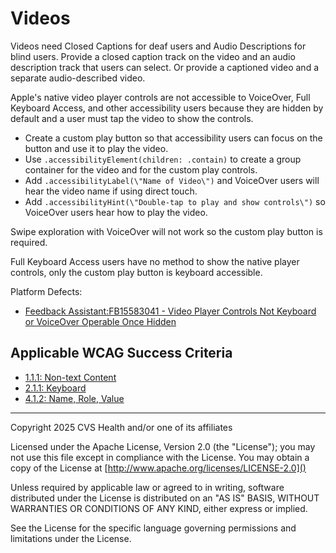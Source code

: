 # Videos
Videos need Closed Captions for deaf users and Audio Descriptions for blind users. 
Provide a closed caption track on the video and an audio description track that users can select. Or provide a captioned video and a separate audio-described video. 

Apple's native video player controls are not accessible to VoiceOver, Full Keyboard Access, and other accessibility users because they are hidden by default and a user must tap the video to show the controls. 

- Create a custom play button so that accessibility users can focus on the button and use it to play the video. 
- Use `.accessibilityElement(children: .contain)` to create a group container for the video and for the custom play controls. 
- Add `.accessibilityLabel(\"Name of Video\")` and VoiceOver users will hear the video name if using direct touch. 
- Add `.accessibilityHint(\"Double-tap to play and show controls\")` so VoiceOver users hear how to play the video. 

Swipe exploration with VoiceOver will not work so the custom play button is required. 

Full Keyboard Access users have no method to show the native player controls, only the custom play button is keyboard accessible.

Platform Defects:
- [Feedback Assistant:FB15583041 - Video Player Controls Not Keyboard or VoiceOver Operable Once Hidden](https://feedbackassistant.apple.com/feedback/15583041)


## Applicable WCAG Success Criteria
- [1.1.1: Non-text Content](https://www.w3.org/WAI/WCAG22/Understanding/non-text-content)
- [2.1.1: Keyboard](https://www.w3.org/WAI/WCAG22/Understanding/keyboard)
- [4.1.2: Name, Role, Value](https://www.w3.org/WAI/WCAG22/Understanding/name-role-value.html)

----

Copyright 2025 CVS Health and/or one of its affiliates

Licensed under the Apache License, Version 2.0 (the "License");
you may not use this file except in compliance with the License.
You may obtain a copy of the License at
[http://www.apache.org/licenses/LICENSE-2.0]()

Unless required by applicable law or agreed to in writing, software
distributed under the License is distributed on an "AS IS" BASIS,
WITHOUT WARRANTIES OR CONDITIONS OF ANY KIND, either express or implied.

See the License for the specific language governing permissions and
limitations under the License.
